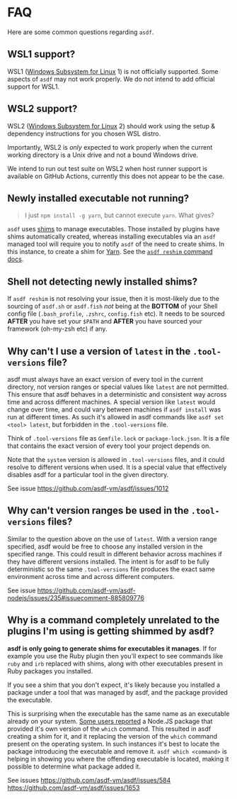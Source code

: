 # FAQ

Here are some common questions regarding `asdf`.

## WSL1 support?

WSL1 ([Windows Subsystem for Linux](https://en.wikipedia.org/wiki/Windows_Subsystem_for_Linux) 1) is not officially supported. Some aspects of `asdf` may not work properly. We do not intend to add official support for WSL1.

## WSL2 support?

WSL2 ([Windows Subsystem for Linux](https://en.wikipedia.org/wiki/Windows_Subsystem_for_Linux#WSL_2) 2) should work using the setup & dependency instructions for you chosen WSL distro.

Importantly, WSL2 is _only_ expected to work properly when the current working directory is a Unix drive and not a bound Windows drive.

We intend to run out test suite on WSL2 when host runner support is available on GitHub Actions, currently this does not appear to be the case.

## Newly installed executable not running?

> I just `npm install -g yarn`, but cannot execute `yarn`. What gives?

`asdf` uses [shims](<https://en.wikipedia.org/wiki/Shim_(computing)>) to manage executables. Those installed by plugins have shims automatically created, whereas installing executables via an `asdf` managed tool will require you to notify `asdf` of the need to create shims. In this instance, to create a shim for [Yarn](https://yarnpkg.com/). See the [`asdf reshim` command docs](/manage/core.md#reshim).

## Shell not detecting newly installed shims?

If `asdf reshim` is not resolving your issue, then it is most-likely due to the sourcing of `asdf.sh` or `asdf.fish` _not_ being at the **BOTTOM** of your Shell config file (`.bash_profile`, `.zshrc`, `config.fish` etc). It needs to be sourced **AFTER** you have set your `$PATH` and **AFTER** you have sourced your framework (oh-my-zsh etc) if any.

## Why can't I use a version of `latest` in the `.tool-versions` file?

asdf must always have an exact version of every tool in the current directory, not version ranges or special values like `latest` are not permitted. This ensure that asdf behaves in a deterministic and consistent way across time and across different machines. A special version like `latest` would change over time, and could vary between machines if `asdf install` was run at different times. As such it's allowed in asdf commands like `asdf set <tool> latest`, but forbidden in the `.tool-versions` file.

Think of `.tool-versions` file as `Gemfile.lock` or `package-lock.json`. It is a file that contains the exact version of every tool your project depends on.

Note that the `system` version is allowed in `.tool-versions` files, and it could resolve to different versions when used. It is a special value that  effectively disables asdf for a particular tool in the given directory.

See issue https://github.com/asdf-vm/asdf/issues/1012

## Why can't version ranges be used in the `.tool-versions` files?

Similar to the question above on the use of `latest`. With a version range specified, asdf would be free to choose any installed version in the specified range. This could result in different behavior across machines if they have different versions installed. The intent is for asdf to be fully deterministic so the same `.tool-versions` file produces the exact same environment across time and across different computers.

See issue https://github.com/asdf-vm/asdf-nodejs/issues/235#issuecomment-885809776

## Why is a command completely unrelated to the plugins I'm using is getting shimmed by asdf?

**asdf is only going to generate shims for executables it manages**. If for example you use the Ruby plugin then you'll expect to see commands like `ruby` and `irb` replaced with shims, along with other executables present in Ruby packages you installed.

If you see a shim that you don't expect, it's likely because you installed a package under a tool that was managed by asdf, and the package provided the executable.

This is surprising when the executable has the same name as an executable already on your system. [Some users reported](https://github.com/asdf-vm/asdf/issues/584) a Node.JS package that provided it's own version of the `which` command. This resulted in asdf creating a shim for it, and it replacing the version of the `which` command present on the operating system. In such instances it's best to locate the package introducing the executable and remove it. `asdf which <command>` is helping in showing you where the offending executable is located, making it possible to determine what package added it.

See issues https://github.com/asdf-vm/asdf/issues/584 https://github.com/asdf-vm/asdf/issues/1653
